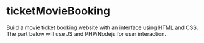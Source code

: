 # ticketMovieBooking
Build a movie ticket booking website with an interface using HTML and CSS. The part below will use JS and PHP/Nodejs for user interaction.
